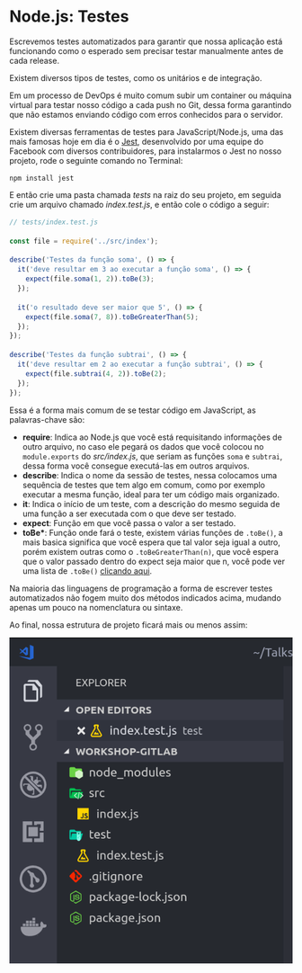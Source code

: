 # Node.js: Testes

Escrevemos testes automatizados para garantir que nossa aplicação está funcionando como o esperado sem precisar testar manualmente antes de cada release.

Existem diversos tipos de testes, como os unitários e de integração.

Em um processo de DevOps é muito comum subir um container ou máquina virtual para testar nosso código a cada push no Git, dessa forma garantindo que não estamos enviando código com erros conhecidos para o servidor.

Existem diversas ferramentas de testes para JavaScript/Node.js, uma das mais famosas hoje em dia é o [Jest](https://jestjs.io/), desenvolvido por uma equipe do Facebook com diversos contribuidores, para instalarmos o Jest no nosso projeto, rode o seguinte comando no Terminal:

```
npm install jest
```

E então crie uma pasta chamada _tests_ na raiz do seu projeto, em seguida crie um arquivo chamado _index.test.js_, e então cole o código a seguir:

```javascript
// tests/index.test.js

const file = require('../src/index');

describe('Testes da função soma', () => {
  it('deve resultar em 3 ao executar a função soma', () => {
    expect(file.soma(1, 2)).toBe(3);
  });

  it('o resultado deve ser maior que 5', () => {
    expect(file.soma(7, 8)).toBeGreaterThan(5);
  });
});

describe('Testes da função subtrai', () => {
  it('deve resultar em 2 ao executar a função subtrai', () => {
    expect(file.subtrai(4, 2)).toBe(2);
  });
});
```

Essa é a forma mais comum de se testar código em JavaScript, as palavras-chave são:

- **require**: Indica ao Node.js que você está requisitando informações de outro arquivo, no caso ele pegará os dados que você colocou no `module.exports` do _src/index.js_, que seriam as funções `soma` e `subtrai`, dessa forma você consegue executá-las em outros arquivos.
- **describe**: Indica o nome da sessão de testes, nessa colocamos uma sequência de testes que tem algo em comum, como por exemplo executar a mesma função, ideal para ter um código mais organizado.
- **it**: Indica o início de um teste, com a descrição do mesmo seguida de uma função a ser executada com o que deve ser testado.
- **expect**: Função em que você passa o valor a ser testado.
- **toBe\***: Função onde fará o teste, existem várias funções de `.toBe()`, a mais basica significa que você espera que tal valor seja igual a outro, porém existem outras como o `.toBeGreaterThan(n)`, que você espera que o valor passado dentro do expect seja maior que n, você pode ver uma lista de `.toBe()` [clicando aqui](https://jestjs.io/docs/en/expect#methods).

Na maioria das linguagens de programação a forma de escrever testes automatizados não fogem muito dos métodos indicados acima, mudando apenas um pouco na nomenclatura ou sintaxe.

Ao final, nossa estrutura de projeto ficará mais ou menos assim:

![Imagem da estrutura de projeto](./assets/1.png)
